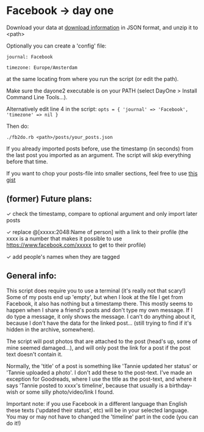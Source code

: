 # Facebook -> day one
Download your data  at [download information](https://www.facebook.com/dyi/?referrer=yfi_settings) in JSON format, and unzip it to \<path\>

Optionally you can create a 'config' file:

`journal: Facebook`

`timezone: Europe/Amsterdam`

at the same locating from where you run the script (or edit the path).

Make sure the dayone2 executable is on your PATH (select DayOne > Install Command Line Tools...).

Alternatively edit line 4 in the script:
`opts = { 'journal' => 'Facebook', 'timezone' => nil }`


Then do:

`./fb2do.rb <path>/posts/your_posts.json`

If you already imported posts before, use the timestamp (in seconds) from the last post you imported as an argument. The script will skip everything before that time.

If you want to chop your posts-file into smaller sections, feel free to use [this gist](https://gist.github.com/tannie/23872e8f265a7077c875162d5ae348a0)

 ## (former) Future plans:
✓ check the timestamp, compare to optional argument and only import later posts  

✓ replace @[xxxxx:2048:Name of person] with a link to their profile (the xxxx is a number that makes it possible to use https://www.facebook.com/xxxxx to get to their profile) 

✓ add people's names when they are tagged


## General info:

This script does require you to use a terminal (it's really not that scary!)
Some of my posts end up 'empty', but when I look at the file I get from Facebook, it also has nothing but a timestamp there. This mostly seems to happen when I share a friend's posts and don't type my own message. If I do type a message, it only shows the message. I can't do anything about it, because I don't have the data for the linked post... (still trying to find if it's hidden in the archive, somewhere).

The script will post photos that are attached to the post (head's up, some of mine seemed damaged...), and will only post the link for a post if the post text doesn't contain it. 

Normally, the 'title' of a post is something like 'Tannie updated her status' or 'Tannie uploaded a photo'. I don't add these to the post-text.
I've made an exception for Goodreads, where I use the title as the post-text, and where it says 'Tannie posted to xxxx's timeline', because that usually is a birthday-wish or some silly photo/video/link I found.

Important note: if you use Facebook in a different language than English these texts ('updated their status', etc) will be in your selected language. You may or may not have to changed the 'timeline' part in the code (you can do it!)
